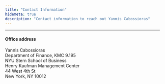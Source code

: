 ```yaml
---
title: "Contact Information"
hidemeta: true
description: "Contact information to reach out Yannis Cabossioras"
---
```


---

#### Office address

Yannis Cabossioras  
Department of Finance, KMC 9.195  
NYU Stern School of Business  
Henry Kaufman Management Center  
44 West 4th St  
New York, NY 10012